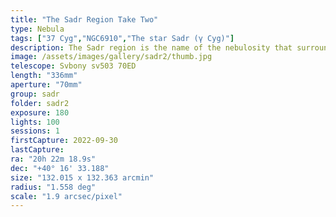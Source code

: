 ```yaml
---
title: "The Sadr Region Take Two"
type: Nebula
tags: ["37 Cyg","NGC6910","The star Sadr (γ Cyg)"]
description: The Sadr region is the name of the nebulosity that surrounds the brilliant center star of Cygnus' cross. Here, the massive supergiant estimated to contain over 10 times the mass the sun in a radius 150 times as wide glows triumphantly in the center of the frame. I used a new technique to bring out new detail from an old capture.
image: /assets/images/gallery/sadr2/thumb.jpg
telescope: Svbony sv503 70ED
length: "336mm"
aperture: "70mm"
group: sadr
folder: sadr2
exposure: 180   
lights: 100
sessions: 1
firstCapture: 2022-09-30 
lastCapture:
ra: "20h 22m 18.9s"
dec: "+40° 16' 33.188"
size: "132.015 x 132.363 arcmin"
radius: "1.558 deg"
scale: "1.9 arcsec/pixel"
---
```

